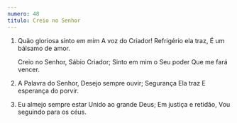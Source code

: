 ```yaml
---
numero: 48
titulo: Creio no Senhor
---
```

1. Quão gloriosa sinto em mim
   A voz do Criador!
   Refrigério ela traz,
   É um bálsamo de amor.

   Creio no Senhor,
   Sábio Criador;
   Sinto em mim o Seu poder
   Que me fará vencer.

2. A Palavra do Senhor,
   Desejo sempre ouvir;
   Segurança Ela traz
   E esperança do porvir.

3. Eu almejo sempre estar
   Unido ao grande Deus;
   Em justiça e retidão,
   Vou seguindo para os céus.
